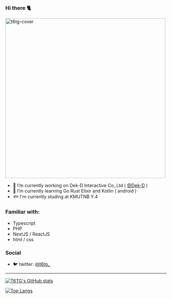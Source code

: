 ### Hi there 🐈

<img width="500" src="https://thumbs.gfycat.com/BasicDamagedBoto-size_restricted.gif" loading="lazy" alt="t6tg-cover" />

- 🔭 I’m currently working on Dek-D Interactive Co,.Ltd ( [@Dek-D](https://dek-d.com) )
- 🌱 I’m currently learning Go Rust Elixir and Kotlin ( android )
- 🐟 I'm currently studing at KMUTNB Y.4

### Familiar with:
- Typescript
- PHP
- NextJS / ReactJS
- html / css

### Social 
- 🐦 twitter: [@t6tg_](https://twitter.com/t6tg_)

--- 

[![T6TG's GitHub stats](https://github-readme-stats.vercel.app/api?username=t6tg&count_private=true)](https://t6tg.com)

[![Top Langs](https://github-readme-stats.vercel.app/api/top-langs/?username=t6tg&layout=compact)](https://t6tg.com)

